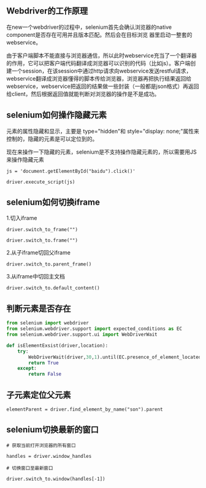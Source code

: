 Webdriver的工作原理
--
在new一个webdriver的过程中，selenium首先会确认浏览器的native component是否存在可用并且版本匹配。然后会在目标浏览
器里启动一整套的webservice。

由于客户端脚本不能直接与浏览器通信，所以此时webservice充当了一个翻译器的作用，它可以把客户端代码翻译成浏览器可以识别的代码（比如js）。客户端创建一个session，在该session中通过http请求向webservice发送restful请求，webservice翻译成浏览器懂得的脚本传给浏览器，浏览器再把执行结果返回给webservice，webservice把返回的结果做一些封装（一般都是json格式）再返回给client，然后根据返回值就能判断对浏览器的操作是不是成功。

selenium如何操作隐藏元素
--
元素的属性隐藏和显示，主要是 type="hidden"和 style="display: none;"属性来控制的，隐藏的元素是可以定位到的。

现在来操作一下隐藏的元素，selenium是不支持操作隐藏元素的，所以需要用JS来操作隐藏元素

    js = 'document.getElementById("baidu").click()'
    
    driver.execute_script(js)
    
selenium如何切换iframe
--
1.切入iframe

    driver.switch_to_frame("")
    
    driver.switch_to.frame("")
    
2.从子iframe切回父iframe

    driver.switch_to.parent_frame()
    
3.从iframe中切回主文档

    driver.switch_to.default_content()
    
判断元素是否存在
--
```python
from selenium import webdriver
from selenium.webdriver.support import expected_conditions as EC
from selenium.webdriver.support.ui import WebDriverWait

def isElementExsist(driver,location):
    try:
        WebDriverWait(driver,30,1).until(EC.presence_of_element_located(location))
        return True
    except:
        return False
```

子元素定位父元素
--

    elementParent = driver.find_element_by_name("son").parent
    
selenium切换最新的窗口
--

    # 获取当前打开浏览器的所有窗口
    
    handles = driver.window_handles
    
    # 切换窗口至最新窗口
    
	driver.switch_to.window(handles[-1])